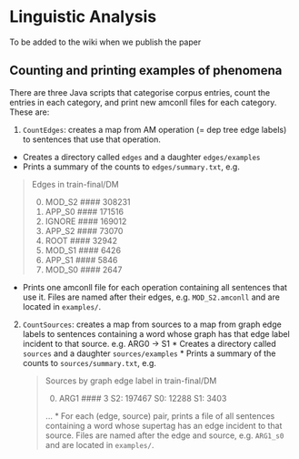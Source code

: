 # Linguistic Analysis
To be added to the wiki when we publish the paper

## Counting and printing examples of phenomena

There are three Java scripts that categorise corpus entries, count the entries in each category, and print new amconll files for each category. These are:
  1. `CountEdges`: creates a map from AM operation (= dep tree edge labels) to sentences that use that operation. 
   * Creates a directory called `edges` and a daughter `edges/examples`
   * Prints a summary of the counts to `edges/summary.txt`, e.g. 
   
   > Edges in train-final/DM
   >
   > 0. MOD_S2  ####  308231
   > 1. APP_S0  ####  171516
   > 2. IGNORE  ####  169012
   > 3. APP_S2  ####  73070
   > 4. ROOT  ####  32942
   > 5. MOD_S1  ####  6426
   > 6. APP_S1  ####  5846
   > 7. MOD_S0  ####  2647

   * Prints one amconll file for each operation containing all sentences that use it. Files are named after their edges, e.g. `MOD_S2.amconll` and are located in `examples/`.
   
  2. `CountSources`: creates a map from sources to a map from graph edge labels to sentences containing a word whose graph has that edge label incident to that source. e.g. ARG0 -> S1
    * Creates a directory called `sources` and a daughter `sources/examples`
    * Prints a summary of the counts to `sources/summary.txt`, e.g. 
    
      > Sources by graph edge label in train-final/DM
      >
      > 0. ARG1  ####  3
      > S2: 197467
      > S0: 12288
      > S1: 3403
      >
      > ...
    * For each (edge, source) pair, prints a file of all sentences containing a word whose supertag has an edge incident to that source. Files are named after the edge and source, e.g. `ARG1_s0` and are located in `examples/`.
    
    
    
